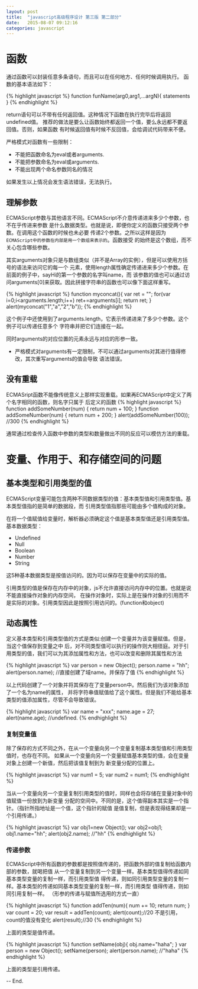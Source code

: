 ```yaml
---
layout: post
title:  "javascript高级程序设计 第三版 第二部分"
date:   2015-08-07 09:12:16
categories: javascript
---
```


# 函数

通过函数可以封装任意多条语句，而且可以在任何地方、任何时候调用执行。
函数的基本语法如下：

{% highlight javascript %}
function funName(arg0,arg1,...argN){
   statements
}
{% endhighlight %}

return语句可以不带有任何返回值。这种情况下函数在执行完毕后将返回undefined值。
推荐的做法是要么让函数始终都返回一个值，要么永远都不要返回值。否则，如果函数
有时候返回值有时候不反回值，会给调试代码带来不便。

严格模式对函数有一些限制：

- 不能把函数命名为eval或者arguments.
- 不能把参数命名为eval或arguments.
- 不能出现两个命名参数同名的情况

如果发生以上情况会发生语法错误，无法执行。

## 理解参数

ECMAScript参数与其他语言不同。ECMAScript不介意传递进来多少个参数，也不在乎传进来参数
是什么数据类型。也就是说，即便你定义的函数只接受两个参数。在调用这个函数的时候也未必要
传递2个参数。之所以这样是因为```ECMAScript中的参数在内部是用一个数组来表示的```。函数接受
的始终是这个数组，而不关心包含哪些参数。

其实arguments对象只是与数组类似（并不是Array的实例），但是可以使用方括号的语法来访问它的每一个
元素，使用length属性确定传递进来多少个参数。在前面的例子中，sayHi的第一个参数的名字叫name，而
该参数的值也可以通过访问arguments[0]来获取。因此拼接字符串的函数也可以像下面这样重写。

{% highlight javascript %}
function myconcat(){
	var ret = "";
	for(var i=0;i<arguments.length;i++)
		ret+=arguments[i];
	return ret;
}
alert(myconcat("1","a","2","b"));
{% endhighlight %}

这个例子中还使用到了arguments.length，它表示传递进来了多少个参数。这个例子可以传递任意多个
字符串并把它们连接在一起。

同时arguments的对应位置的元素永远与对应的形参一致。

- 严格模式对arguments有一定限制，不可以通过arguments对其进行值得修改，其次重写arguments的值会导致
语法错误。

## 没有重载

ECMASript函数不能像传统意义上那样实现重载。如果再ECMAScript中定义了两个名字相同的函数，则名字只属于
后定义的函数
{% highlight javascript %}
function addSomeNumber(num) {
  return num + 100;
}
function addSomeNumber(num) {
  return num + 200;
}
alert(addSomeNumber(100)); //300
{% endhighlight %}

通常通过检查传入函数中参数的类型和数量做出不同的反应可以模仿方法的重载。

# 变量、作用于、和存储空间的问题

## 基本类型和引用类型的值

ECMAScript变量可能包含两种不同数据类型的值：基本类型值和引用类型值。基本类型值指的是简单的数据段，而
引用类型值指那些可能由多个值构成的对象。

在将一个值赋值给变量时，解析器必须确定这个值是基本类型值还是引用类型值。基本数据类型：

- Undefined
- Null
- Boolean
- Number
- String

这5种基本数据类型是按值访问的。因为可以保存在变量中的实际的值。

引用类型的值是保存在内存中的对象，js不允许直接访问内存中的位置。也就是说不能直接操作对象的内存空间，
在操作对象时，实际上是在操作对象的引用而不是实际的对象。引用类型因此是按照引用访问的。(function和object)

## 动态属性

定义基本类型和引用类型值的方式是类似:创建一个变量并为该变量赋值。但是，当这个值保存到变量之中
后，对不同类型值可以执行的操作则大相径庭。对于引用类型的值，我们可以为其添加属性和方法，也可以改变和删除其属性和方法

{% highlight javascript %}
var person = new Object();
person.name = "hh";
alert(person.name); //直接创建了域name。并保存了值
{% endhighlight %}

以上代码创建了一个对象并将其保存在了变量person中。然后我们为该对象添加了一个名为name的属性，
并将字符串值赋值给了这个属性。但是我们不能给基本类型的值添加属性，尽管不会导致错误。

{% highlight javascript %}
var name = "xxx";
name.age = 27;
alert(name.age); //undefined.
{% endhighlight %}

### 复制变量值

除了保存的方式不同之外，在从一个变量向另一个变量复制基本类型值和引用类型值时，也存在不同。
如果从一个变量向另一个变量赋值基本类型的值，会在变量对象上创建一个新值，然后把该值复制到为
新变量分配的位置上。

{% highlight javascript %}
var num1 = 5;
var num2 = num1;
{% endhighlight %}

当从一个变量向另一个变量复制引用类型的值时，同样也会将存储在变量对象中的值赋值一份放到为新变量
分配的空间中。不同的是，这个值得副本其实是一个指针。（指针所指地址是一个值，这个指针的赋值
是值复制，但是表现得结果却是一个引用传递。）

{% highlight javascript %}
var obj1=new Object();
var obj2=obj1;
obj1.name="hh";
alert(obj2.name); //"hh"
{% endhighlight %}

### 传递参数
ECMAScript中所有函数的参数都是按照值传递的，把函数外部的值复制给函数内部的参数，就喝把值
从一个变量复制到另一个变量一样。基本类型值得传递如同基本类型变量的复制一样，而引用类型值
得传递，则如同引用类型变量的复制一样。基本类型的传递如同基本类型变量的复制一样，而引用类型
值得传递，则如同引用复制一样。
（形参的传递与赋值所选用的方式一直）

{% highlight javascript %}
function addTen(num){
   num += 10;
   return num;
}
var count = 20;
var result = addTen(count);
alert(count);//20 不是引用，count的值没有变化
alert(result);//30
{% endhighlight %}

上面的类型是值传递。

{% highlight javascript %}
function setName(obj){
  obj.name="haha";
}
var person = new Object();
setName(person);
alert(person.name); //"haha"
{% endhighlight %}

上面的类型是引用传递。



-- End.
